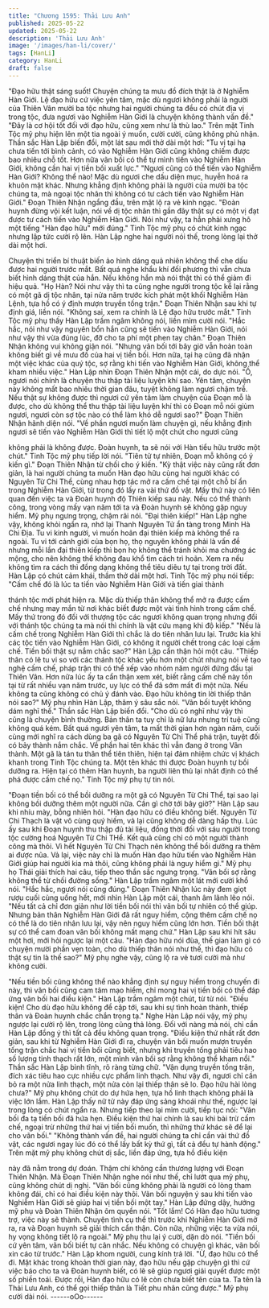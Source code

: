 ```yaml
---
title: "Chương 1595: Thải Lưu Anh"
published: 2025-05-22
updated: 2025-05-22
description: 'Thải Lưu Anh'
image: '/images/han-li/cover/'
tags: [HanLi]
category: HanLi
draft: false
---
```


"Đạo hữu thật sáng suốt! Chuyện chúng ta mưu đồ đích thật là ở
Nghiễm Hàn Giới. Lệ đạo hữu cứ việc yên tâm, mặc dù ngươi
không phải là người của Thiên Vân mười ba tộc nhưng hai người
chúng ta đều có chút địa vị trong tộc, đưa ngươi vào Nghiễm Hàn
Giới là chuyện không thành vấn đề."
"Đây là cơ hội tốt đối với đạo hữu, cũng xem như là thù lao."
Trên mặt Tinh Tộc mỹ phụ hiện lên một tia ngoài ý muốn, cười
cười, cũng không phủ nhận.
Thần sắc Hàn Lập biến đổi, một lát sau mới thở dài một hơi:
"Tu vị tại hạ chưa tiến tới bình cảnh, có vào Nghiễm Hàn Giới
cũng không chiếm được bao nhiêu chỗ tốt. Hơn nữa vãn bối có
thể tự mình tiến vào Nghiễm Hàn Giới, không cần hai vị tiền bối
xuất lực."
"Ngươi cũng có thể tiến vào Nghiễm Hàn Giới? Không thể nào!
Mặc dù ngươi che dấu diện mục, huyễn hoá ra khuôn mặt khác.
Nhưng khẳng định không phải là người của mười ba tộc chúng ta,
mà ngoại tộc nhân thì không có tư cách tiến vào Nghiễm Hàn
Giới."
Đoạn Thiên Nhận ngẩng đầu, trên mặt lộ ra vẻ kinh ngạc.
"Đoàn huynh đừng vội kết luận, nói về dị tộc nhân thì gần đây thật
sự có một vị đạt được tư cách tiến vào Nghiễm Hàn Giới. Nói như
vậy, ta hẳn phải xưng hô một tiếng "Hàn đạo hữu" mới đúng."
Tinh Tộc mỹ phụ có chút kinh ngạc nhưng lập tức cười rộ lên.
Hàn Lập nghe hai người nói thế, trong lòng lại thở dài một hơi.

Chuyện thi triển bí thuật biến ảo hình dáng quả nhiên không thể
che dấu được hai người trước mắt. Bất quá nghe khẩu khí đối
phương thì vẫn chưa biết hình dáng thật của hắn. Nếu không hắn
mà nói thật thì có thể giảm đi hiệu quả.
"Họ Hàn? Nói như vậy thì ta cũng nghe người trong tộc kể lại rằng
có một gã dị tộc nhân, tại nửa năm trước kích phát một khối
Nghiễm Hàn Lệnh, tựa hồ có ý định mượn truyền tống trận."
Đoạn Thiên Nhận sau khi tự định giá, liền nói.
"Không sai, xem ra chính là Lệ đạo hữu trước mắt."
Tinh Tộc mỹ phụ thấy Hàn Lập trầm ngâm không nói, liền mỉm
cười nói.
"Hắc hắc, nói như vậy nguyên bổn hắn cũng sẽ tiến vào Nghiễm
Hàn Giới, nói như vậy thì vừa đúng lúc, đỡ cho ta phí một phen
tay chân."
Đoạn Thiên Nhận không vui không giận nói.
"Nhưng vãn bối tới bây giờ vẫn hoàn toàn không biết gì về mưu
đồ của hai vị tiền bối. Hơn nữa, tại hạ cũng đã nhận một việc khác
của quý tộc, sợ rằng khi tiến vào Nghiễm Hàn Giới, không thể
kham nhiều việc."
Hàn Lập nhìn Đoạn Thiên Nhận một cái, do dực nói.
"Ồ, ngươi nói chính là chuyện thu thập tài liệu luyện khí sao. Yên
tâm, chuyện này không mất bao nhiêu thời gian đâu, tuyệt không
làm ngươi chậm trễ. Nếu thật sự không được thì ngươi cứ yên
tâm làm chuyện của Đoạn mỗ là được, cho dù không thể thu thập
tài liệu luyện khí thì có Đoạn mỗ nói giùm ngươi, ngươi còn sợ tộc
nào có thể làm khó dễ ngươi sao?"
Đoạn Thiên Nhận hãnh diện nói.
"Về phần ngươi muốn làm chuyện gì, nếu khẳng định ngươi sẽ
tiến vào Nghiễm Hàn Giới thì tiết lộ một chút cho ngươi cũng

không phải là không được. Đoàn huynh, ta sẽ nói với Hàn tiểu
hữu trước một chút."
Tinh Tộc mỹ phụ tiếp lời nói.
"Tiên tử tự nhiên, Đoạn mỗ không có ý kiến gì."
Đoạn Thiên Nhận từ chối cho ý kiến.
"Kỳ thật việc này cũng rất đơn giản, là hai người chúng ta muốn
Hàn đạo hữu cùng hai người khác có Nguyên Từ Chi Thể, cùng
nhau hợp tác mở ra cấm chế tại một chỗ bí ẩn trong Nghiễm Hàn
Giới, từ trong đó lấy ra vài thứ đồ vật. Mấy thứ này có liên quan
đến việc ta và Đoàn huynh độ Thiên kiếp sau này. Nếu có thể
thành công, trong vòng mấy vạn năm tới ta và Đoàn huynh sẽ
không gặp nguy hiểm.
Mỹ phụ ngưng trọng, chậm rãi nói.
"Đại thiên kiếp!"
Hàn Lập nghe vậy, không khỏi ngẩn ra, nhớ lại Thanh Nguyên Tử
ẩn tàng trong Minh Hà Chi Địa.
Tu vi kinh người, vì muốn hoãn đại thiên kiếp mà không thể ra
ngoài.
Tu vi tới cảnh giới của bọn họ, thọ nguyên không phải là vấn đề
nhưng mỗi lần đại thiên kiếp thì bọn họ không thể tránh khỏi ma
chướng ác mộng, cho nên không thể không đau khổ tìm cách trì
hoãn.
Xem ra nếu không tìm ra cách thì đồng dạng không thể tiêu diêu
tự tại trong trời đất.
Hàn Lập có chút cảm khái, thầm thở dài một hơi.
Tinh Tộc mỹ phụ nói tiếp:
"Cấm chế đó là lúc ta tiến vào Nghiễm Hàn Giới và tiến giai thành

thánh tộc mới phát hiện ra. Mặc dù thiếp thân không thể mở ra
được cấm chế nhưng may mắn từ nơi khác biết được một vài tình
hình trong cấm chế. Mấy thứ trong đó đối với thượng tộc các
ngươi không quan trọng nhưng đối với thánh tộc chúng ta mà nói
thì chính là vật cứu mạng khi độ kiếp."
"Nếu là cấm chế trong Nghiễm Hàn Giới thì chắc là do tiên nhân
lưu lại. Trước kia khi các tộc tiến vào Nghiễm Hàn Giới, có không
ít người chết trong các loại cấm chế. Tiền bối thật sự nắm chắc
sao?"
Hàn Lập cẩn thận hỏi một câu.
"Thiếp thân có lẽ tu vi so với các thánh tộc khác yếu hơn một chút
nhưng nói về tạo nghệ cấm chế, pháp trận thì có thể xếp vào
nhóm năm người đứng đầu tại Thiên Vân. Hơn nữa lúc ấy ta cẩn
thận xem xét, biết rằng cấm chế này tồn tại từ rất nhiều vạn năm
trước, uy lực có thể đã sớm mất đi một nửa. Nếu không ta cũng
không có chủ ý đánh vào. Đạo hữu không tin lời thiếp thân nói
sao?"
Mỹ phụ nhìn Hàn Lập, thâm ý sâu sắc nói.
"Vãn bối tuyệt không dám nghĩ thế."
Thần sắc Hàn Lập biến đổi.
"Cho dù có nghĩ như vậy thì cũng là chuyện bình thường. Bản
thân ta tuy chỉ là nữ lưu nhưng trí tuệ cũng không quá kém. Bất
quá ngươi yên tâm, ta mất thời gian hơn ngàn năm, cuối cùng
mới nghĩ ra cách dùng ba gã có Nguyên Từ Chi Thể phá trận,
tuyệt đối có bảy thành nắm chắc. Về phần hai tên khác thì vẫn
đang ở trong Vân thành. Một gã là tán tu thân thể tiên thiên, hiện
tại đảm nhiệm chức vị khách khanh trong Tinh Tộc chúng ta. Một
tên khác thì được Đoàn huynh tự bồi dưỡng ra. Hiện tại có thêm
Hàn huynh, ba người liên thủ lại nhất định có thể phá được cấm
chế nọ."
Tinh Tộc mỹ phụ tự tin nói.

"Đoạn tiền bối có thể bồi dưỡng ra một gã có Nguyên Từ Chi Thể,
tại sao lại không bồi dưỡng thêm một người nữa. Cần gì chờ tới
bây giờ?"
Hàn Lập sau khi nhíu mày, bỗng nhiên hỏi.
"Hàn đạo hữu có điều không biết. Nguyên Từ Chi Thạch là vật vô
cùng quý hiếm, vả lại cũng không dễ dàng hấp thụ. Lúc ấy sau khi
Đoạn huynh thu thập đủ tài liệu, đồng thời đối với sáu người trong
tộc cường hoá Nguyên Từ Chi THể. Kết quả cũng chỉ có một
người thành công mà thôi. Vì hết Nguyên Từ Chi Thạch nên
không thể bồi dưỡng ra thêm ai được nũa. Vả lại, việc này chỉ là
muốn Hàn đạo hữu tiến vào Nghiễm Hàn Giới giúp hai người kia
mà thôi, cũng không phải là nguy hiểm gì."
Mỹ phụ họ Thái giải thích hai câu, tiếp theo thần sắc ngưng trọng.
"Vãn bối sợ rằng không thể từ chối đường sống."
Hàn Lập trầm ngâm một lát mới cười khổ nói.
"Hắc hắc, ngươi nói cũng đúng."
Đoạn Thiên Nhận lúc này đem giọt rượu cuối cùng uống hết, mới
nhìn Hàn Lập một cái, thanh âm lãnh lẽo nói.
"Nếu tất cả chỉ đơn giản như lời tiền bối nói thì vãn bối tự nhiên
có thể giúp. Nhưng bản thân Nghiễm Hàn Giới đã rất nguy hiểm,
cộng thêm cấm chế nọ có thể là do tiên nhân lưu lại, vậy nên
nguy hiểm cũng lớn hơn. Tiền bối thật sự có thể cam đoan vãn
bối không mất mạng chứ."
Hàn Lập sau khi hít sâu một hơi, mới hỏi ngược lại một câu.
"Hàn đạo hữu nói đùa, thế gian làm gì có chuyện mười phần vẹn
toàn, cho dù thiếp thân nói như thế, thì đạo hữu có thật sự tin là
thế sao?"
Mỹ phụ nghe vậy, cũng lộ ra vẻ tươi cười mà như không cười.

"Nếu tiền bối cũng không thể nào khẳng định sự nguy hiểm trong
chuyến đi này, thì vãn bối cũng cam tâm mạo hiểm, chỉ mong hai
vị tiền bối có thể đáp ứng vãn bối hai điều kiện."
Hàn Lập trầm ngâm một chút, từ từ nói.
"Điều kiện! Cho dù đạo hữu không đề cập tới, sau khi sự tình
hoàn thành, thiếp thân và Đoàn huynh chắc chắn trọng tạ."
Nghe Hàn Lập nói vậy, mỹ phụ ngược lại cười rộ lên, trong lòng
cũng thả lỏng. Đối với nàng mà nói, chỉ cần Hàn Lập đồng ý thì tất
cả đều không quan trọng.
"Điều kiện thứ nhất rất đơn giản, sau khi từ Nghiễm Hàn Giới đi
ra, chuyện vãn bối muốn mượn truyền tống trận chắc hai vị tiền
bối cũng biết, nhưng khi truyền tống phải tiêu hao số lượng tinh
thạch rất lớn, một mình vãn bối sợ rằng không thể kham nổi."
Thần sắc Hàn Lập bình tĩnh, rõ ràng từng chữ.
"Vận dụng truyền tống trận, đích xác tiêu hao cực nhiều cực
phẩm linh thạch. Như vậy đi, ngươi chỉ cần bỏ ra một nửa linh
thạch, một nửa còn lại thiếp thân sẽ lo. Đạo hữu hài lòng chưa?"
Mỹ phụ không chút do dự hứa hẹn, tựa hồ linh thạch không phải
là việc lớn lắm.
Hàn Lập thấy nữ tử này đáp ứng sảng khoái như thế, ngược lại
trong lòng có chút ngẩn ra. Nhưng tiếp theo lại mỉm cười, tiếp tục
nói:
"Vãn bối đa tạ tiền bối đã hứa hẹn. Điều kiện thứ hai chính là sau
khi bài trừ cấm chế, ngoại trừ những thứ hai vị tiền bối muốn, thì
những thứ khác sẽ để lại cho vãn bối."
"Không thành vấn đề, hai người chúng ta chỉ cần vài thứ đồ vật,
các ngươi ngay lúc đó có thể lấy bất kỳ thứ gì, tất cả đều tự hành
động."
Trên mặt mỹ phụ không chút dị sắc, liền đáp ứng, tựa hồ điều kiện

này đã nằm trong dự đoán. Thậm chí không cần thương lượng với
Đoạn Thiên Nhận. Mà Đoạn Thiên Nhận nghe nói như thế, chỉ
lướt qua mỹ phụ, cũng không chút dị nghị.
"Vãn bối cũng không phải là người có lòng tham không đái, chỉ có
hai điều kiện này thôi. Vãn bối nguyện ý sau khi tiến vào Nghiễm
Hàn Giới sẽ giúp hai vị tiền bối một tay."
Hàn Lập đứng dậy, hướng mỹ phụ và Đoàn Thiên Nhận ôm quyền
nói.
"Tốt lắm! Có Hàn đạo hữu tương trợ, việc này sẽ thành. Chuyện
tình cụ thể thì trước khi Nghiễm Hàn Giới mở ra, ra và Đoạn
huynh sẽ giải thích cẩn thận. Còn nữa, những việc ta vừa nói, hy
vọng không tiết lộ ra ngoài."
Mỹ phụ thu lại ý cười, dặn dò nói.
"Tiền bối cứ yên tâm, vãn bối biết tự cân nhắc. Nếu không có
chuyện gì khác, vãn bối xin cáo từ trước."
Hàn Lập khom người, cung kính trả lời.
"Ừ, đạo hữu có thể đi. Mặt khác trong khoản thời gian này, đạo
hữu nếu gặp chuyện gì thì cứ việc báo cho ta và Đoàn huynh biết,
có lẽ sẽ giúp ngươi giải quyết được một số phiền toái. Được rồi,
Hàn đạo hữu có lẽ còn chưa biết tên của ta. Ta tên là Thải Lưu
Anh, có thể gọi thiếp thân là Tiết phu nhân cũng được."
Mỹ phụ cười dài nói.
------oOo------
